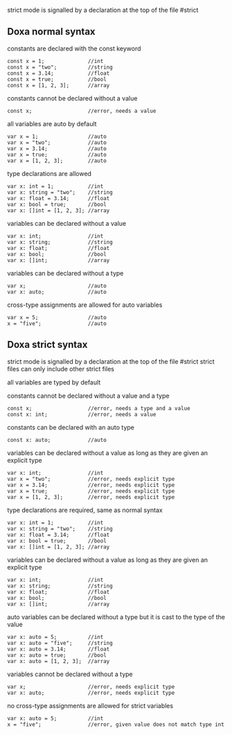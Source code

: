 strict mode is signalled by a declaration at the top of the file #strict

## Doxa normal syntax

constants are declared with the const keyword

```
const x = 1;              //int
const x = "two";          //string
const x = 3.14;           //float
const x = true;           //bool
const x = [1, 2, 3];      //array
```

constants cannot be declared without a value

```
const x;                  //error, needs a value
```

all variables are auto by default

```
var x = 1;                //auto
var x = "two";            //auto
var x = 3.14;             //auto
var x = true;             //auto
var x = [1, 2, 3];        //auto
```

type declarations are allowed

```
var x: int = 1;           //int
var x: string = "two";    //string
var x: float = 3.14;      //float
var x: bool = true;       //bool
var x: []int = [1, 2, 3]; //array
```

variables can be declared without a value

```
var x: int;               //int
var x: string;            //string
var x: float;             //float
var x: bool;              //bool
var x: []int;             //array
```

variables can be declared without a type

```
var x;                    //auto
var x: auto;              //auto
```

cross-type assignments are allowed for auto variables

```
var x = 5;                //auto
x = "five";               //auto
```

## Doxa strict syntax

strict mode is signalled by a declaration at the top of the file #strict
strict files can only include other strict files

all variables are typed by default

constants cannot be declared without a value and a type

```
const x;                  //error, needs a type and a value
const x: int;             //error, needs a value
```

constants can be declared with an auto type

```
const x: auto;            //auto
```

variables can be declared without a value as long as they are given an explicit type

```
var x: int;               //int
var x = "two";            //error, needs explicit type
var x = 3.14;             //error, needs explicit type
var x = true;             //error, needs explicit type
var x = [1, 2, 3];        //error, needs explicit type
```

type declarations are required, same as normal syntax

```
var x: int = 1;           //int
var x: string = "two";    //string
var x: float = 3.14;      //float
var x: bool = true;       //bool
var x: []int = [1, 2, 3]; //array
```

variables can be declared without a value as long as they are given an explicit type

```
var x: int;               //int
var x: string;            //string
var x: float;             //float
var x: bool;              //bool
var x: []int;             //array
```

auto variables can be declared without a type but it is cast to the type of the value

```
var x: auto = 5;          //int
var x: auto = "five";     //string
var x: auto = 3.14;       //float
var x: auto = true;       //bool
var x: auto = [1, 2, 3];  //array
```

variables cannot be declared without a type

```
var x;                    //error, needs explicit type
var x: auto;              //error, needs explicit type
```

no cross-type assignments are allowed for strict variables

```
var x: auto = 5;          //int
x = "five";               //error, given value does not match type int
```
